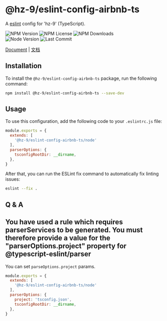 # @hz-9/eslint-config-airbnb-ts

A [eslint] config for 'hz-9' (TypeScript).

![NPM Version][npm-version-url] ![NPM License][npm-license-url] ![NPM Downloads][npm-downloads-url]
<br /> ![Node Version][node-version-url] ![Last Commit][last-commit-url]

[eslint]: https://eslint.org/
[npm-version-url]: https://badgen.net/npm/v/@hz-9/eslint-config-airbnb-ts
[npm-license-url]: https://badgen.net/npm/license/@hz-9/eslint-config-airbnb-ts
[npm-downloads-url]: https://badgen.net/npm/dt/@hz-9/eslint-config-airbnb-ts
[node-version-url]: https://badgen.net/npm/node/@hz-9/eslint-config-airbnb-ts
[last-commit-url]: https://badgen.net/github/last-commit/hz-9/lint

[Document](https://hz-9.github.io/lint/guide/eslint-config-airbnb-ts/) | [文档](https://hz-9.github.io/lint/zh-CN/guide/eslint-config-airbnb-ts/)

## Installation

To install the `@hz-9/eslint-config-airbnb-ts` package, run the following command:

```bash
npm install @hz-9/eslint-config-airbnb-ts --save-dev
```

## Usage

To use this configuration, add the following code to your `.eslintrc.js` file:

```javascript
module.exports = {
  extends: [
    '@hz-9/eslint-config-airbnb-ts/node'
  ],
  parserOptions: {
    tsconfigRootDir: __dirname,
  },
}
```

After that, you can run the ESLint fix command to automatically fix linting issues:

```bash
eslint --fix .
```

## Q & A

## You have used a rule which requires parserServices to be generated. You must therefore provide a value for the "parserOptions.project" property for @typescript-eslint/parser

You can set `parseOptions.project` params.

```javascript
module.exports = {
  extends: [
    '@hz-9/eslint-config-airbnb-ts/node'
  ],
  parserOptions: {
    project: 'tsconfig.json',
    tsconfigRootDir: __dirname,
  },
}
```
